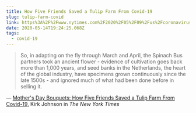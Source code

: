 ```yaml
---
title: How Five Friends Saved a Tulip Farm From Covid-19
slug: tulip-farm-covid
link: https%3A%2F%2Fwww.nytimes.com%2F2020%2F05%2F09%2Fus%2Fcoronavirus-tulips-washington-skagit.html%3FreferringSource%3DarticleShare
date: 2020-05-14T19:24:25.068Z
tags:
  - covid-19
---
```


> So, in adapting on the fly through March and April, the Spinach Bus partners took an ancient flower - evidence of cultivation goes back more than 1,000 years, and seed banks in the Netherlands, the heart of the global industry, have specimens grown continuously since the late 1500s - and ignored much of what had been done before in selling it.

&mdash; [Mother's Day Bouquets: How Five Friends Saved a Tulip Farm From Covid-19](https://www.nytimes.com/2020/05/09/us/coronavirus-tulips-washington-skagit.html?referringSource=articleShare), Kirk Johnson in _The New York Times_